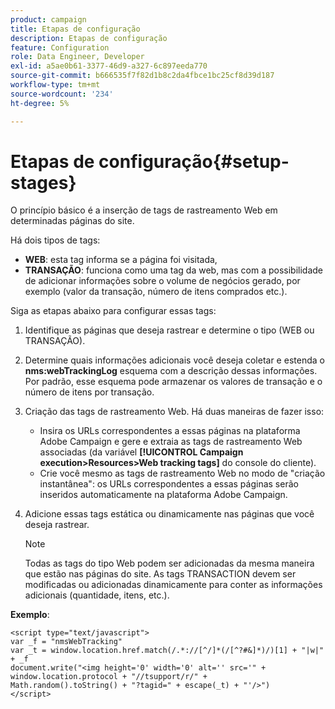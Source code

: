 ```yaml
---
product: campaign
title: Etapas de configuração
description: Etapas de configuração
feature: Configuration
role: Data Engineer, Developer
exl-id: a5ae0b61-3377-46d9-a327-6c897eeda770
source-git-commit: b666535f7f82d1b8c2da4fbce1bc25cf8d39d187
workflow-type: tm+mt
source-wordcount: '234'
ht-degree: 5%

---
```


# Etapas de configuração{#setup-stages}

O princípio básico é a inserção de tags de rastreamento Web em determinadas páginas do site.

Há dois tipos de tags:

* **WEB**: esta tag informa se a página foi visitada,
* **TRANSAÇÃO**: funciona como uma tag da web, mas com a possibilidade de adicionar informações sobre o volume de negócios gerado, por exemplo (valor da transação, número de itens comprados etc.).

Siga as etapas abaixo para configurar essas tags:

1. Identifique as páginas que deseja rastrear e determine o tipo (WEB ou TRANSAÇÃO).
1. Determine quais informações adicionais você deseja coletar e estenda o **nms:webTrackingLog** esquema com a descrição dessas informações. Por padrão, esse esquema pode armazenar os valores de transação e o número de itens por transação.
1. Criação das tags de rastreamento Web. Há duas maneiras de fazer isso:

   * Insira os URLs correspondentes a essas páginas na plataforma Adobe Campaign e gere e extraia as tags de rastreamento Web associadas (da variável **[!UICONTROL Campaign execution>Resources>Web tracking tags]** do console do cliente).
   * Crie você mesmo as tags de rastreamento Web no modo de &quot;criação instantânea&quot;: os URLs correspondentes a essas páginas serão inseridos automaticamente na plataforma Adobe Campaign.

1. Adicione essas tags estática ou dinamicamente nas páginas que você deseja rastrear.

   >[!NOTE]
   >
   >Todas as tags do tipo Web podem ser adicionadas da mesma maneira que estão nas páginas do site. As tags TRANSACTION devem ser modificadas ou adicionadas dinamicamente para conter as informações adicionais (quantidade, itens, etc.).

**Exemplo**:

```
<script type="text/javascript">
var _f = "nmsWebTracking"
var _t = window.location.href.match(/.*://[^/]*(/[^?#&]*)/)[1] + "|w|" + _f
document.write("<img height='0' width='0' alt='' src='" +
window.location.protocol + "//tsupport/r/" +
Math.random().toString() + "?tagid=" + escape(_t) + "'/>")
</script>
```
